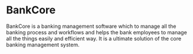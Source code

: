 # BankCore
BankCore is a banking management software which to manage all the banking process and workflows and helps the bank employees to manage all the things easily and efficient way. It is a ultimate solution of the core banking management system.
